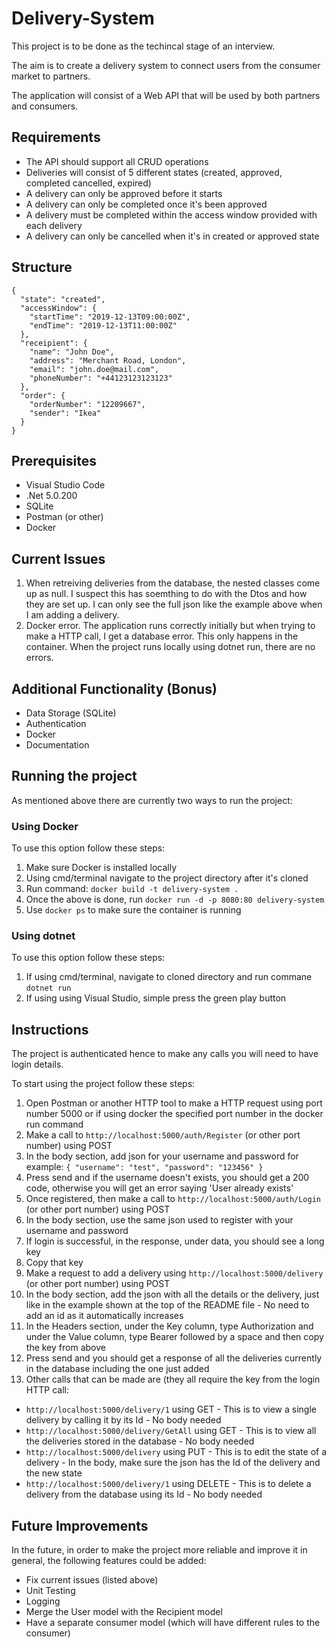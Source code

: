 # Delivery-System

This project is to be done as the techincal stage of an interview.

The aim is to create a delivery system to connect users from the consumer market to partners.

The application will consist of a Web API that will be used by both partners and consumers.

## Requirements
* The API should support all CRUD operations
* Deliveries will consist of 5 different states (created, approved, completed cancelled, expired)
* A delivery can only be approved before it starts
* A delivery can only be completed once it's been approved
* A delivery must be completed within the access window provided with each delivery
* A delivery can only be cancelled when it's in created or approved state

## Structure

```
{
  "state": "created",
  "accessWindow": {
    "startTime": "2019-12-13T09:00:00Z",
    "endTime": "2019-12-13T11:00:00Z"
  },
  "receipient": {
    "name": "John Doe",
    "address": "Merchant Road, London",
    "email": "john.doe@mail.com",
    "phoneNumber": "+44123123123123"
  },
  "order": {
    "orderNumber": "12209667",
    "sender": "Ikea"
  }
}
```

## Prerequisites
* Visual Studio Code
* .Net 5.0.200
* SQLite
* Postman (or other)
* Docker

## Current Issues
1) When retreiving deliveries from the database, the nested classes come up as null. I suspect this has soemthing to do with the Dtos and how they are set up. I can only see the full json like the example above when I am adding a delivery.
2) Docker error. The application runs correctly initially but when trying to make a HTTP call, I get a database error. This only happens in the container. When the project runs locally using dotnet run, there are no errors.

## Additional Functionality (Bonus)
* Data Storage (SQLite)
* Authentication
* Docker
* Documentation

## Running the project
As mentioned above there are currently two ways to run the project:

### Using Docker

To use this option follow these steps:
1) Make sure Docker is installed locally
2) Using cmd/terminal navigate to the project directory after it's cloned
3) Run command: `docker build -t delivery-system .`
4) Once the above is done, run `docker run -d -p 8080:80 delivery-system`
5) Use `docker ps` to make sure the container is running

### Using dotnet

To use this option follow these steps:
1) If using cmd/terminal, navigate to cloned directory and run commane `dotnet run`
2) If using using Visual Studio, simple press the green play button

## Instructions
The project is authenticated hence to make any calls you will need to have login details.

To start using the project follow these steps:
1) Open Postman or another HTTP tool to make a HTTP request using port number 5000 or if using docker the specified port number in the docker run command
2) Make a call to `http://localhost:5000/auth/Register` (or other port number) using POST
3) In the body section, add json for your username and password for example: `{ "username": "test", "password": "123456" }`
4) Press send and if the username doesn't exists, you should get a 200 code, otherwise you will get an error saying 'User already exists'
5) Once registered, then make a call to `http://localhost:5000/auth/Login` (or other port number) using POST
6) In the body section, use the same json used to register with your username and password
7) If login is successful, in the response, under data, you should see a long key
8) Copy that key
9) Make a request to add a delivery using `http://localhost:5000/delivery` (or other port number) using POST
10) In the body section, add the json with all the details or the delivery, just like in the example shown at the top of the README file - No need to add an id as it automatically increases
11) In the Headers section, under the Key column, type Authorization and under the Value column, type Bearer followed by a space and then copy the key from above
12) Press send and you should get a response of all the deliveries currently in the database including the one just added
13) Other calls that can be made are (they all require the key from the login HTTP call:
* `http://localhost:5000/delivery/1` using GET - This is to view a single delivery by calling it by its Id - No body needed
* `http://localhost:5000/delivery/GetAll` using GET - This is to view all the deliveries stored in the database - No body needed
* `http://localhost:5000/delivery` using PUT - This is to edit the state of a delivery - In the body, make sure the json has the Id of the delivery and the new state
* `http://localhost:5000/delivery/1` using DELETE - This is to delete a delivery from the database using its Id  - No body needed

## Future Improvements
In the future, in order to make the project more reliable and improve it in general, the following features could be added:
* Fix current issues (listed above)
* Unit Testing
* Logging
* Merge the User model with the Recipient model 
* Have a separate consumer model (which will have different rules to the consumer)

